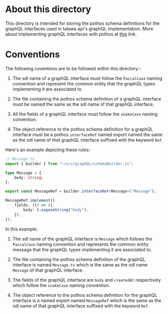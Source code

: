 # About this directory

This directory is intended for storing the pothos schema definitions for the graphQL interfaces used in talawa api's graphQL implementation. More about implementing graphQL interfaces with pothos at [this](https://pothos-graphql.dev/docs/guide/interfaces) link.

# Conventions

The following coventions are to be followed within this directory:-

1. The sdl name of a graphQL interface must follow the `PascalCase` naming convention and represent the common entity that the graphQL types implementing it are associated to.

2. The file containing the pothos schema definition of a graphQL interface must be named the same as the sdl name of that graphQL interface.

3. All the fields of a graphQL interface must follow the `snakeCase` naming convention.

4. The object reference to the pothos schema definition for a graphQL interface must be a pothos `interfaceRef` named export named the same as the sdl name of that graphQL interface suffixed with the keyword `Ref`.

Here's an example depicting these rules: 

```typescript
// Message.ts
import { builder } from "~/src/graphQL/schemaBuilder.js";

type Message = {
	body: string;
};

export const MessageRef = builder.interfaceRef<Message>("Message");

MessageRef.implement({
	fields: (t) => ({
		body: t.exposeString("body"),
	}),
});
```
In this example: 

1. The sdl name of the graphQL interface is `Message` which follows the `PascalCase` naming convention and represents the common entity message that the graphQL types implementing it are associated to.

2. The file containing the pothos schema definition of the graphQL interface is named `Message.ts` which is the same as the sdl name `Message` of that graphQL interface.

3. The fields of the graphQL interface are `body` and `createdAt` respectively which follow the `snakeCase` naming convention.

4. The object reference to the pothos schema definition for the graphQL interface is a named export named `MessageRef` which is the same as the sdl name of that graphQL interface suffixed with the keyword `Ref`.
